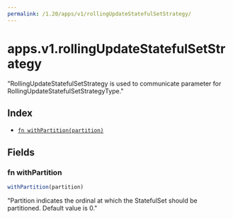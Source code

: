 ```yaml
---
permalink: /1.20/apps/v1/rollingUpdateStatefulSetStrategy/
---
```


# apps.v1.rollingUpdateStatefulSetStrategy

"RollingUpdateStatefulSetStrategy is used to communicate parameter for RollingUpdateStatefulSetStrategyType."

## Index

* [`fn withPartition(partition)`](#fn-withpartition)

## Fields

### fn withPartition

```ts
withPartition(partition)
```

"Partition indicates the ordinal at which the StatefulSet should be partitioned. Default value is 0."